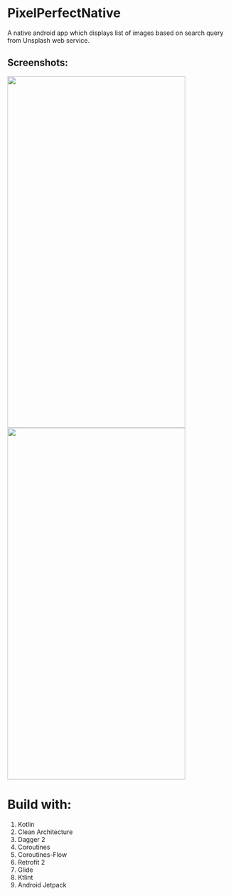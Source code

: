 # PixelPerfectNative
A native android app which displays list of images based on search query from Unsplash web service.

## Screenshots:
<img src="https://user-images.githubusercontent.com/14856659/70650305-de533300-1c74-11ea-8733-81a85454138a.png" width="400" height="790"> <img src="https://user-images.githubusercontent.com/14856659/70650393-03e03c80-1c75-11ea-949f-e8b0df5d9b0e.png" width="400" height="790">

# Build with:
1. Kotlin
2. Clean Architecture
3. Dagger 2
4. Coroutines
5. Coroutines-Flow
6. Retrofit 2
7. Glide
8. Ktlint
9. Android Jetpack
